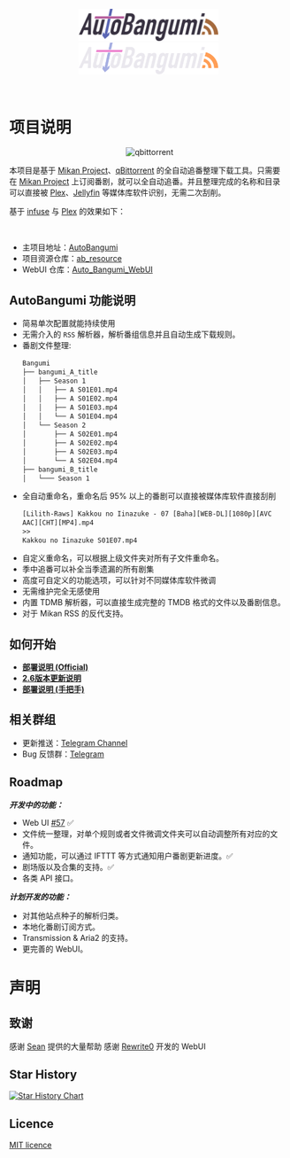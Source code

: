 <p align="center">
    <img src="https://github.com/EstrellaXD/Auto_Bangumi/blob/main/docs/image/auto_bangumi_v2.png#gh-light-mode-only" width=50%/ alt="">
    <img src="https://github.com/EstrellaXD/Auto_Bangumi/blob/main/docs/image/auto_bangumi_icon_v2-dark.png#gh-dark-mode-only" width=50%/ alt="">
</p>
<p align="center">
    <img title="docker build version" src="https://img.shields.io/docker/v/estrellaxd/auto_bangumi" alt="">
    <img title="release date" src="https://img.shields.io/github/release-date/estrellaxd/auto_bangumi" alt="">
    <img title="docker pull" src="https://img.shields.io/docker/pulls/estrellaxd/auto_bangumi" alt="">
    <img title="python version" src="https://img.shields.io/badge/python-3.11-blue" alt="">
    <img title="telegram" src="https://img.shields.io/badge/telegram-autobangumi_update-blue" herf="https://t.me/autobangumi_update" alt="">
</p>


# 项目说明

<p align="center">
    <img title="mikan project" src="https://mikanani.me/images/mikan-pic.png" alt="" width="10%">
    <img title="qbittorrent" src="https://upload.wikimedia.org/wikipedia/commons/thumb/6/66/New_qBittorrent_Logo.svg/600px-New_qBittorrent_Logo.svg.png" width="10%">
</p>

本项目是基于 [Mikan Project](https://mikanani.me)、[qBittorrent](https://qbittorrent.org) 的全自动追番整理下载工具。只需要在 [Mikan Project](https://mikanani.me) 上订阅番剧，就可以全自动追番。并且整理完成的名称和目录可以直接被 [Plex]()、[Jellyfin]() 等媒体库软件识别，无需二次刮削。

基于 [infuse](https://firecore.com/infuse) 与 [Plex](https://plex.tv) 的效果如下：

<img title="plex" src="https://tva1.sinaimg.cn/large/e6c9d24ely1h47zd0v04zj21a50u0gvr.jpg" alt="" width=50%><img title="infuse" src="https://tva1.sinaimg.cn/large/e6c9d24ely1h47zd0gqz3j21a50u0dqc.jpg" alt="" width=50%>

- 主项目地址：[AutoBangumi](https://www.github.com/EstrellaXD/Auto_Bangumi)
- 项目资源仓库：[ab_resource](https://www.github.com/EstrellaXD/ab_resource)
- WebUI 仓库：[Auto_Bangumi_WebUI](https://github.com/Rewrite0/Auto_Bangumi_WebUI)

## AutoBangumi 功能说明

- 简易单次配置就能持续使用
- 无需介入的 `RSS` 解析器，解析番组信息并且自动生成下载规则。
- 番剧文件整理:
    ```
    Bangumi
    ├── bangumi_A_title
    │   ├── Season 1
    │   │   ├── A S01E01.mp4
    │   │   ├── A S01E02.mp4
    │   │   ├── A S01E03.mp4
    │   │   └── A S01E04.mp4
    │   └── Season 2
    │       ├── A S02E01.mp4
    │       ├── A S02E02.mp4
    │       ├── A S02E03.mp4
    │       └── A S02E04.mp4
    ├── bangumi_B_title
    │   └─── Season 1
    ```
- 全自动重命名，重命名后 95% 以上的番剧可以直接被媒体库软件直接刮削
    ```
  [Lilith-Raws] Kakkou no Iinazuke - 07 [Baha][WEB-DL][1080p][AVC AAC][CHT][MP4].mp4 
  >>
   Kakkou no Iinazuke S01E07.mp4
  ```
- 自定义重命名，可以根据上级文件夹对所有子文件重命名。
- 季中追番可以补全当季遗漏的所有剧集
- 高度可自定义的功能选项，可以针对不同媒体库软件微调
- 无需维护完全无感使用
- 内置 TDMB 解析器，可以直接生成完整的 TMDB 格式的文件以及番剧信息。
- 对于 Mikan RSS 的反代支持。

## 如何开始

- **[部署说明 (Official)](/wiki)**
- **[2.6版本更新说明](/wiki/2.6更新说明)**
- **[部署说明 (手把手)](https://www.himiku.com/archives/auto-bangumi.html)**

## 相关群组

- 更新推送：[Telegram Channel](https://t.me/autobangumi_update)
- Bug 反馈群：[Telegram](https://t.me/+yNisOnDGaX5jMTM9)

## Roadmap

***开发中的功能：***
- Web UI [#57](https://github.com/EstrellaXD/Auto_Bangumi/issues/57) ✅
- 文件统一整理，对单个规则或者文件微调文件夹可以自动调整所有对应的文件。
- 通知功能，可以通过 IFTTT 等方式通知用户番剧更新进度。✅
- 剧场版以及合集的支持。✅
- 各类 API 接口。

***计划开发的功能：***
- 对其他站点种子的解析归类。
- 本地化番剧订阅方式。
- Transmission & Aria2 的支持。
- 更完善的 WebUI。


# 声明
## 致谢
感谢 [Sean](https://github.com/findix) 提供的大量帮助
感谢 [Rewrite0](https://github.com/Rewrite0) 开发的 WebUI

## Star History

[![Star History Chart](https://api.star-history.com/svg?repos=EstrellaXD/Auto_Bangumi&type=Date)](https://star-history.com/#EstrellaXD/Auto_Bangumi)

## Licence
[MIT licence](https://github.com/EstrellaXD/Auto_Bangumi/blob/main/LICENSE)


